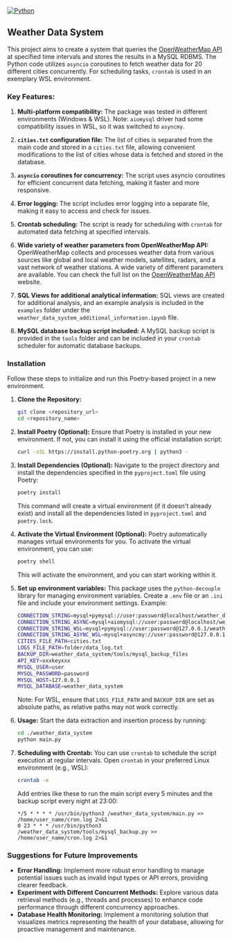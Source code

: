 [![Python](https://img.shields.io/badge/python-3670A0?style=for-the-badge&logo=python&logoColor=ffdd54)](https://www.python.org)

## Weather Data System

This project aims to create a system that queries the [OpenWeatherMap API](https://openweathermap.org/current) at specified time intervals and stores the results in a MySQL RDBMS. The Python code utilizes `asyncio` coroutines to fetch weather data for 20 different cities concurrently. For scheduling tasks, `crontab` is used in an exemplary WSL environment.

### Key Features:

1. **Multi-platform compatibility:** The package was tested in different environments (Windows & WSL). 
Note: `aiomysql` driver had some compatibility issues in WSL, so it was switched to `asyncmy`.

2. **`cities.txt` configuration file:** The list of cities is separated from the main code and stored in a `cities.txt` file, allowing convenient modifications to the list of cities whose data is fetched and stored in the database.

3. **`asyncio` coroutines for concurrency:** The script uses asyncio coroutines for efficient concurrent data fetching, making it faster and more responsive.

4. **Error logging:** The script includes error logging into a separate file, making it easy to access and check for issues.

5. **Crontab scheduling:** The script is ready for scheduling with `crontab` for automated data fetching at specified intervals.

6. **Wide variety of weather parameters from OpenWeatherMap API:** OpenWeatherMap collects and processes weather data from various sources like global and local weather models, satellites, radars, and a vast network of weather stations. A wide variety of different parameters are available. You can check the full list on the [OpenWeatherMap API](https://openweathermap.org/current) website.

7. **SQL Views for additional analytical information:** SQL views are created for additional analysis, and an example analysis is included in the `examples` folder under the `weather_data_system_additional_information.ipynb` file.

8. **MySQL database backup script included:** A MySQL backup script is provided in the `tools` folder and can be included in your `crontab` scheduler for automatic database backups.

### Installation

Follow these steps to initialize and run this Poetry-based project in a new environment.

1. **Clone the Repository:**

    ```bash
    git clone <repository_url>
    cd <repository_name>
    ```

2. **Install Poetry (Optional):** Ensure that Poetry is installed in your new environment. If not, you can install it using the official installation script:

    ```bash
    curl -sSL https://install.python-poetry.org | python3 -
    ```

3. **Install Dependencies (Optional):** Navigate to the project directory and install the dependencies specified in the `pyproject.toml` file using Poetry:

    ```bash
    poetry install
    ```

    This command will create a virtual environment (if it doesn't already exist) and install all the dependencies listed in `pyproject.toml` and `poetry.lock`.

4. **Activate the Virtual Environment (Optional):** Poetry automatically manages virtual environments for you. To activate the virtual environment, you can use:

    ```bash
    poetry shell
    ```

    This will activate the environment, and you can start working within it.

5. **Set up environment variables:** This package uses the `python-decouple` library for managing environment variables. Create a `.env` file or an `.ini` file and include your environment settings. Example:

    ```bash
    CONNECTION_STRING=mysql+pymysql://user:password@localhost/weather_data_system
    CONNECTION_STRING_ASYNC=mysql+aiomysql://user:password@localhost/weather_data_system
    CONNECTION_STRING_WSL=mysql+pymysql://user:password@127.0.0.1/weather_data_system
    CONNECTION_STRING_ASYNC_WSL=mysql+asyncmy://user:password@127.0.0.1/weather_data_system
    CITIES_FILE_PATH=cities.txt
    LOGS_FILE_PATH=folder/data_log.txt 
    BACKUP_DIR=weather_data_system/tools/mysql_backup_files
    API_KEY=xxxkeyxxx
    MYSQL_USER=user
    MYSQL_PASSWORD=password
    MYSQL_HOST=127.0.0.1
    MYSQL_DATABASE=weather_data_system
    ```

    Note: For WSL, ensure that `LOGS_FILE_PATH` and `BACKUP_DIR` are set as absolute paths, as relative paths may not work correctly.

6. **Usage:** Start the data extraction and insertion process by running:

    ```bash
    cd ./weather_data_system
    python main.py
    ```

7. **Scheduling with Crontab:** You can use `crontab` to schedule the script execution at regular intervals. Open `crontab` in your preferred Linux environment (e.g., WSL):

    ```bash
    crontab -e
    ```
    Add entries like these to run the main script every 5 minutes and the backup script every night at 23:00:

    ```
    */5 * * * * /usr/bin/python3 /weather_data_system/main.py >> /home/user_name/cron.log 2>&1
    0 23 * * * /usr/bin/python3 /weather_data_system/tools/mysql_backup.py >> /home/user_name/cron.log 2>&1
    ```

### Suggestions for Future Improvements

- **Error Handling:** Implement more robust error handling to manage potential issues such as invalid input types or API errors, providing clearer feedback.
- **Experiment with Different Concurrent Methods:** Explore various data retrieval methods (e.g., threads and processes) to enhance code performance through different concurrency approaches.
- **Database Health Monitoring:** Implement a monitoring solution that visualizes metrics representing the health of your database, allowing for proactive management and maintenance.
